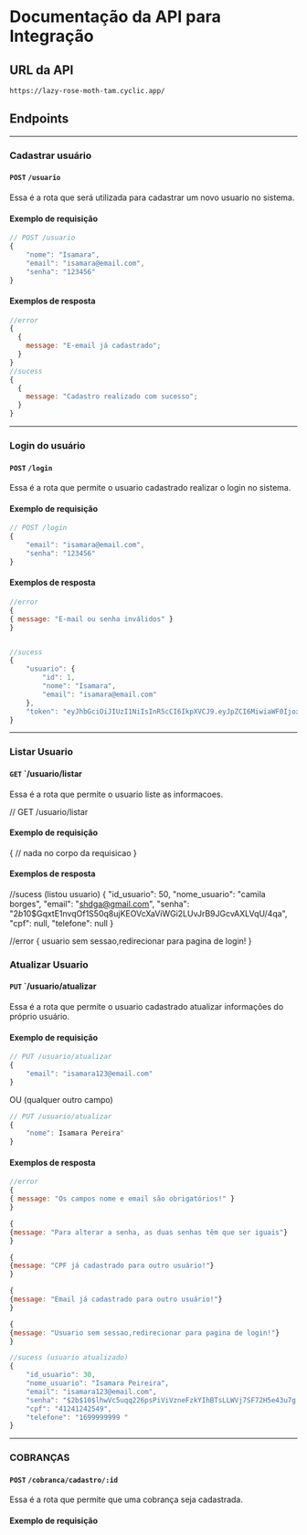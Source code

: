# Documentação da API para Integração

## URL da API

```javascript=
https://lazy-rose-moth-tam.cyclic.app/
```

## **Endpoints**

---

### **Cadastrar usuário**

#### `POST` `/usuario`

Essa é a rota que será utilizada para cadastrar um novo usuario no sistema.

#### **Exemplo de requisição**

```javascript
// POST /usuario
{
    "nome": "Isamara",
    "email": "isamara@email.com",
    "senha": "123456"
}
```

#### **Exemplos de resposta**

```javascript
//error
{
  {
    message: "E-email já cadastrado";
  }
}
//sucess
{
  {
    message: "Cadastro realizado com sucesso";
  }
}
```

---

### **Login do usuário**

#### `POST` `/login`

Essa é a rota que permite o usuario cadastrado realizar o login no sistema.

#### **Exemplo de requisição**

```javascript
// POST /login
{
    "email": "isamara@email.com",
    "senha": "123456"
}
```

#### **Exemplos de resposta**

```javascript
//error
{
{ message: "E-mail ou senha inválidos" }
}


//sucess
{
    "usuario": {
        "id": 1,
        "nome": "Isamara",
        "email": "isamara@email.com"
    },
    "token": "eyJhbGciOiJIUzI1NiIsInR5cCI6IkpXVCJ9.eyJpZCI6MiwiaWF0IjoxNjIzMjQ5NjIxLCJleHAiOjE2MjMyNzg0MjF9.KLR9t7m_JQJfpuRv9_8H2-XJ92TSjKhGPxJXVfX6wBI"
}
```

---

### **Listar Usuario**

#### `GET` `/usuario/listar

Essa é a rota que permite o usuario liste as informacoes.

// GET /usuario/listar

#### **Exemplo de requisição**

{
// nada no corpo da requisicao
}

#### **Exemplos de resposta**

//sucess (listou usuario)
{
"id_usuario": 50,
"nome_usuario": "camila borges",
"email": "shdga@gmail.com",
"senha": "$2b$10$GqxtE1nvqOf1S50q8ujKEOVcXaViWGi2LUvJrB9JGcvAXLVqU/4qa",
"cpf": null,
"telefone": null
}

//error
{
usuario sem sessao,redirecionar para pagina de login!
}

### **Atualizar Usuario**

#### `PUT` `/usuario/atualizar

Essa é a rota que permite o usuario cadastrado atualizar informações do próprio usuário.

#### **Exemplo de requisição**

```javascript
// PUT /usuario/atualizar
{
    "email": "isamara123@email.com"
}
```

OU (qualquer outro campo)

```javascript
// PUT /usuario/atualizar
{
    "nome": Isamara Pereira"
}
```

#### **Exemplos de resposta**

```javascript
//error
{
{ message: "Os campos nome e email são obrigatórios!" }
}

{
{message: "Para alterar a senha, as duas senhas têm que ser iguais"}
}

{
{message: "CPF já cadastrado para outro usuário!"}
}

{
{message: "Email já cadastrado para outro usuário!"}
}

{
{message: "Usuario sem sessao,redirecionar para pagina de login!"}
}

//sucess (usuario atualizado)
{
    "id_usuario": 30,
    "nome_usuario": "Isamara Peireira",
    "email": "isamara123@email.com",
    "senha": "$2b$10$lhwVc5uqq226psPiViVzneFzkYIhBTsLLWVj7SF72H5e43u7g.GNO",
    "cpf": "41241242549",
    "telefone": "1699999999 "
}
```

---

### **COBRANÇAS**

#### `POST` `/cobranca/cadastro/:id`

Essa é a rota que permite que uma cobrança seja cadastrada.

#### **Exemplo de requisição**
